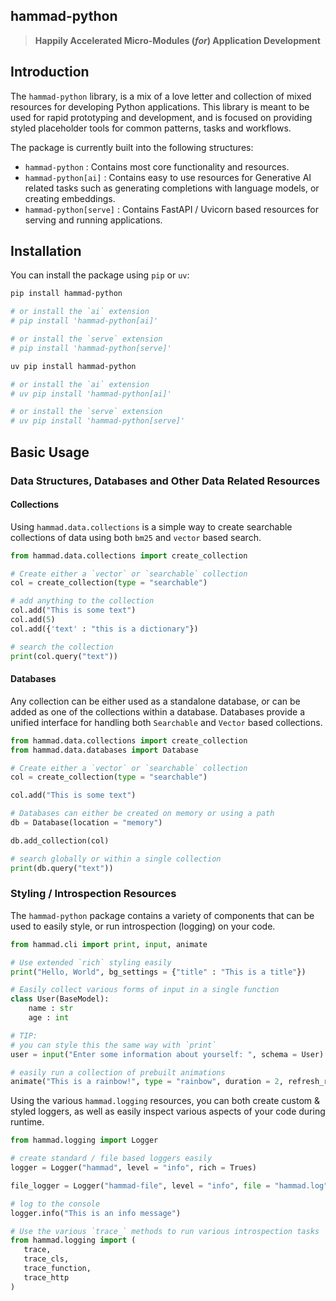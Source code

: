 ## hammad-python

> __Happily Accelerated Micro-Modules (_for_) Application Development__

## Introduction

The `hammad-python` library, is a mix of a love letter and collection of mixed resources for
developing Python applications. This library is meant to be used for rapid prototyping and
development, and is focused on providing styled placeholder tools for common patterns, tasks
and workflows.

The package is currently built into the following structures:

- `hammad-python` : Contains most core functionality and resources.
- `hammad-python[ai]` : Contains easy to use resources for Generative AI related tasks such as
   generating completions with language models, or creating embeddings.
- `hammad-python[serve]` : Contains FastAPI / Uvicorn based resources for serving and running applications.

## Installation

You can install the package using `pip` or `uv`:

```bash
pip install hammad-python

# or install the `ai` extension
# pip install 'hammad-python[ai]'

# or install the `serve` extension
# pip install 'hammad-python[serve]'
```

```bash
uv pip install hammad-python

# or install the `ai` extension
# uv pip install 'hammad-python[ai]'

# or install the `serve` extension
# uv pip install 'hammad-python[serve]'
```

## Basic Usage

### Data Structures, Databases and Other Data Related Resources

#### Collections

Using `hammad.data.collections` is a simple way to create searchable collections of
data using both `bm25` and `vector` based search.

```python
from hammad.data.collections import create_collection

# Create either a `vector` or `searchable` collection
col = create_collection(type = "searchable")

# add anything to the collection
col.add("This is some text")
col.add(5)
col.add({'text' : "this is a dictionary"})

# search the collection
print(col.query("text"))
```

#### Databases

Any collection can be either used as a standalone database, or can be added as one
of the collections within a database. Databases provide a unified interface for handling
both `Searchable` and `Vector` based collections.

```python
from hammad.data.collections import create_collection
from hammad.data.databases import Database

# Create either a `vector` or `searchable` collection
col = create_collection(type = "searchable")

col.add("This is some text")

# Databases can either be created on memory or using a path
db = Database(location = "memory")

db.add_collection(col)

# search globally or within a single collection
print(db.query("text"))
```

### Styling / Introspection Resources

The `hammad-python` package contains a variety of components that can be used
to easily style, or run introspection (logging) on your code.

```python
from hammad.cli import print, input, animate

# Use extended `rich` styling easily
print("Hello, World", bg_settings = {"title" : "This is a title"})

# Easily collect various forms of input in a single function
class User(BaseModel):
    name : str
    age : int

# TIP:
# you can style this the same way with `print`
user = input("Enter some information about yourself: ", schema = User)

# easily run a collection of prebuilt animations
animate("This is a rainbow!", type = "rainbow", duration = 2, refresh_rate = 20)
```

Using the various `hammad.logging` resources, you can both create custom & styled
loggers, as well as easily inspect various aspects of your code during runtime.

```python
from hammad.logging import Logger

# create standard / file based loggers easily
logger = Logger("hammad", level = "info", rich = Trues)

file_logger = Logger("hammad-file", level = "info", file = "hammad.log")

# log to the console
logger.info("This is an info message")

# Use the various `trace_` methods to run various introspection tasks
from hammad.logging import (
   trace,
   trace_cls,
   trace_function,
   trace_http
)
```
